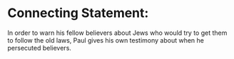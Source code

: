 # Connecting Statement:

In order to warn his fellow believers about Jews who would try to get them to follow the old laws, Paul gives his own testimony about when he persecuted believers.